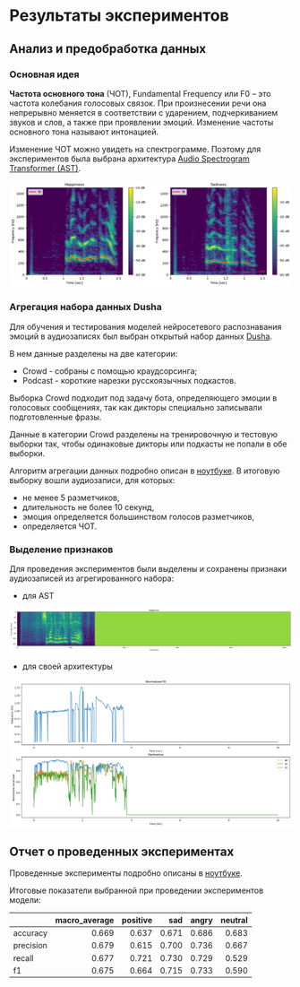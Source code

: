# Результаты экспериментов

## Анализ и предобработка данных

### Основная идея

**Частота основного тона** (ЧОТ), Fundamental Frequency или F0 – это частота колебания голосовых связок. При произнесении речи она непрерывно меняется в соответствии с ударением, подчеркиванием звуков и слов, а также при проявлении эмоций. Изменение частоты основного тона называют интонацией. 

Изменение ЧОТ можно увидеть на спектрограмме. Поэтому для экспериментов была выбрана архитектура [Audio Spectrogram Transformer (AST)](https://huggingface.co/docs/transformers/model_doc/audio-spectrogram-transformer).

<img src="https://github.com/ArinaOwl/speech_emotion_recognition/blob/master/ser_experiments/images/spectrogram.png" alt="drawing" width="800"/>

### Агрегация набора данных Dusha

Для обучения и тестирования моделей нейросетевого распознавания эмоций в аудиозаписях был выбран открытый набор данных [Dusha](https://github.com/salute-developers/golos/tree/master/dusha).

В нем данные разделены на две категории:

- Crowd - собраны с помощью краудсорсинга;
- Podcast - короткие нарезки русскоязычных подкастов.

Выборка Crowd подходит под задачу бота, определяющего эмоции в голосовых сообщениях, так как дикторы специально записывали подготовленные фразы.

Данные в категории Crowd разделены на тренировочную и тестовую выборки так, чтобы одинаковые дикторы или подкасты не попали в обе выборки.

Алгоритм агрегации данных подробно описан в [ноутбуке](https://github.com/ArinaOwl/speech_emotion_recognition/blob/master/ser_experiments/data_processing.ipynb). В итоговую выборку вошли аудиозаписи, для которых:
- не менее 5 разметчиков,
- длительность не более 10 секунд,
- эмоция определяется большинством голосов разметчиков,
- определяется ЧОТ.

### Выделение признаков

Для проведения экспериментов были выделены и сохранены признаки аудиозаписей из агрегированного набора:
- для AST

<img src="https://github.com/ArinaOwl/speech_emotion_recognition/blob/master/ser_experiments/images/ast_features.png" alt="drawing" width="800"/>

- для своей архитектуры

<img src="https://github.com/ArinaOwl/speech_emotion_recognition/blob/master/ser_experiments/images/f0_features.png" alt="drawing" width="800"/>

## Отчет о проведенных экспериментах

Проведенные эксперименты подробно описаны в [ноутбуке](https://github.com/ArinaOwl/speech_emotion_recognition/blob/master/ser_experiments/emo_classification_pretrained.ipynb).

Итоговые показатели выбранной при проведении экспериментов модели:

|	          | macro_average |	positive |	sad   |	angry |	neutral |
|:---       | ---:          | ---:     | ---:   | ---:  | ---:    |
| accuracy  |	0.669         |	0.637    |	0.671 |	0.686 |	0.683   |
| precision |	0.679         |	0.615    |	0.700 |	0.736 |	0.667   |
| recall    |	0.677         |	0.721    |	0.730 |	0.729 |	0.529   |
| f1        |	0.675         |	0.664    |	0.715 |	0.733 |	0.590   |
